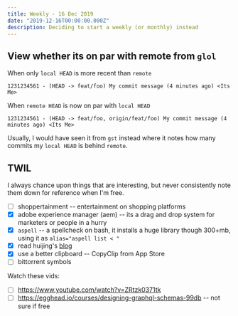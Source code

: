 ```yaml
---
title: Weekly - 16 Dec 2019
date: "2019-12-16T00:00:00.000Z"
description: Deciding to start a weekly (or monthly) instead
---
```


## View whether its on par with remote from `glol`

When only `local HEAD` is more recent than `remote`

`1231234561 - (HEAD -> feat/foo) My commit message (4 minutes ago) <Its Me>`

When `remote HEAD` is now on par with `local HEAD`

`1231234561 - (HEAD -> feat/foo, origin/feat/foo) My commit message (4 minutes ago) <Its Me>`

Usually, I would have seen it from `gst` instead where it notes how many commits my `local HEAD` is behind `remote`.

## TWIL

I always chance upon things that are interesting, but never consistently note them down for reference when I'm free.

- [ ] shoppertainment -- entertainment on shopping platforms
- [x] adobe experience manager (aem) -- its a drag and drop system for marketers or people in a hurry
- [x] `aspell` -- a spellcheck on bash, it installs a huge library though 300+mb, using it as `alias="aspell list < "`
- [x] read huijing's [blog](https://www.chenhuijing.com/blog/conference-season-2019/)
- [x] use a better clipboard -- CopyClip from App Store
- [ ] bittorrent symbols

Watch these vids:

- [ ] https://www.youtube.com/watch?v=ZRtzk0371tk
- [ ] https://egghead.io/courses/designing-graphql-schemas-99db -- not sure if free
